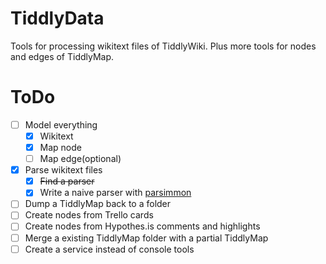 # TiddlyData

Tools for processing wikitext files of TiddlyWiki. Plus more tools for nodes and edges of TiddlyMap.

# ToDo

* [ ] Model everything
  * [x] Wikitext
  * [x] Map node
  * [ ] Map edge(optional)
* [x] Parse wikitext files
  * [x] ~~Find a parser~~
  * [x] Write a naive parser with [parsimmon][parsimmon]
* [ ] Dump a TiddlyMap back to a folder
* [ ] Create nodes from Trello cards
* [ ] Create nodes from Hypothes.is comments and highlights
* [ ] Merge a existing TiddlyMap folder with a partial TiddlyMap
* [ ] Create a service instead of console tools

[parsimmon]: https://github.com/jneen/parsimmon